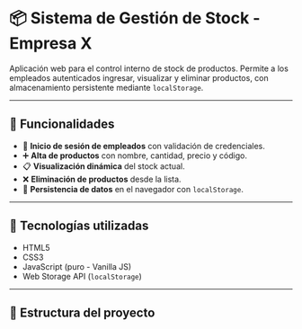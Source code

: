 # 📦 Sistema de Gestión de Stock - Empresa X

Aplicación web para el control interno de stock de productos. Permite a los empleados autenticados ingresar, visualizar y eliminar productos, con almacenamiento persistente mediante `localStorage`.

---

## 🚀 Funcionalidades

- 🔐 **Inicio de sesión de empleados** con validación de credenciales.
- ➕ **Alta de productos** con nombre, cantidad, precio y código.
- 📋 **Visualización dinámica** del stock actual.
- ❌ **Eliminación de productos** desde la lista.
- 💾 **Persistencia de datos** en el navegador con `localStorage`.

---

## 🧰 Tecnologías utilizadas

- HTML5
- CSS3
- JavaScript (puro - Vanilla JS)
- Web Storage API (`localStorage`)

---

## 📁 Estructura del proyecto

